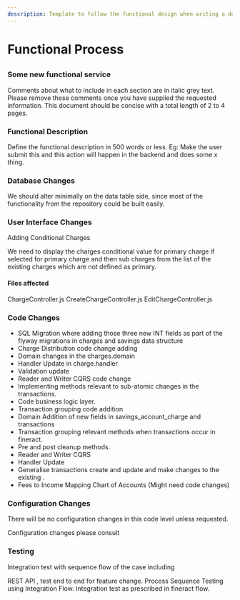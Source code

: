 ```yaml
---
description: Template to follow the functional design when writing a doc.
---
```


# Functional Process

## 

### Some new functional service

Comments about what to include in each section are in italic grey text. Please remove these comments once you have supplied the requested information. This document should be concise with a total length of 2 to 4 pages.

### Functional Description

Define the functional description in 500 words or less. Eg: Make the user submit this and this action will happen in the backend and does some x thing.

### Database Changes

We should alter minimally on the data table side, since most of the functionality from the repository could be built easily.

### User Interface Changes

Adding Conditional Charges

We need to display the charges conditional value for primary charge if selected for primary charge and then sub charges from the list of the existing charges which are not defined as primary.

#### Files affected

ChargeController.js CreateChargeController.js EditChargeController.js

### Code Changes

* SQL Migration where adding those three new INT fields as part of the flyway migrations in charges and savings data structure
* Charge Distribution code change adding
* Domain changes in the charges.domain
* Handler Update in charge.handler
* Validation update
* Reader and Writer CQRS code change
* Implementing methods relevant to sub-atomic changes in the transactions.
* Code business logic layer.
* Transaction grouping code addition
* Domain Addition of new fields in savings\_account\_charge and transactions
* Transaction grouping relevant methods when transactions occur in fineract.
* Pre and post cleanup methods.
* Reader and Writer CQRS
* Handler Update
* Generalise transactions create and update and make changes to the existing .
* Fees to Income Mapping Chart of Accounts \(Might need code changes\)

### Configuration Changes

There will be no configuration changes in this code level unless requested.

Configuration changes please consult

### Testing

Integration test with sequence flow of the case including

REST API , test end to end for feature change. Process Sequence Testing using Integration Flow. Integration test as prescribed in fineract flow.

